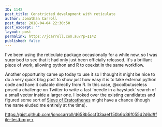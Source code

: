 ```yaml
---
ID: 1142
post_title: Constricted development with reticulate
author: Jonathan Carroll
post_date: 2018-04-04 22:30:50
post_excerpt: ""
layout: post
permalink: https://jcarroll.com.au/?p=1142
published: false
---
```

I've been using the reticulate package occasionally for a while now, so I was surprised to see that it had only just been officially released. It's a brilliant piece of work, allowing python and R to coexist in the same workflow. 

<!--more-->

Another opportunity came up today to use it so I thought it might be nice to do a very quick blog post to show just how easy it is to take external python code and have it callable directly from R. In this case, @coolbutuseless posed a challenge on Twitter to write a fast 'needle in a haystack' search of a small vector inside a larger one. I looked over the existing candidates and figured some sort of <a href="https://en.wikipedia.org/wiki/Sieve_of_Eratosthenes" rel="noopener" target="_blank">Sieve of Eratosthenes</a> might have a chance (though the name eluded me entirely at the time).


https://gist.github.com/jonocarroll/d658b5ccf33aaef150b6b36f055d2d6d#file-testbmpy-r